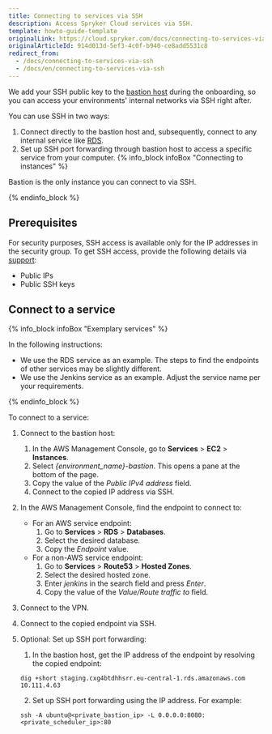 ```yaml
---
title: Connecting to services via SSH
description: Access Spryker Cloud services via SSH.
template: howto-guide-template
originalLink: https://cloud.spryker.com/docs/connecting-to-services-via-ssh
originalArticleId: 914d013d-5ef3-4c0f-b940-ce8add5531c8
redirect_from:
  - /docs/connecting-to-services-via-ssh
  - /docs/en/connecting-to-services-via-ssh
---
```


We add your SSH public key to the [bastion host](https://docs.aws.amazon.com/quickstart/latest/linux-bastion/overview.html) during the onboarding, so you can access your environments' internal networks via SSH right after.

You can use SSH in two ways:

1. Connect directly to the bastion host and, subsequently, connect to any internal service like [RDS](https://docs.aws.amazon.com/AmazonRDS/latest/UserGuide/Welcome.html).
2. Set up SSH port forwarding through bastion host to access a specific service from your computer.
{% info_block infoBox "Connecting to instances" %}

Bastion is the only instance you can connect to via SSH.

{% endinfo_block %}

## Prerequisites
For security purposes, SSH access is available only for the IP addresses in the security group. To get SSH access, provide the following details via [support](https://spryker.force.com/support/s/):

* Public IPs
* Public SSH keys

## Connect to a service

{% info_block infoBox "Exemplary services" %}

In the following instructions:

* We use the RDS service as an example. The steps to find the endpoints of other services may be slightly different.
* We use the Jenkins service as an example. Adjust the service name per your requirements.

{% endinfo_block %}



To connect to a service:

1. Connect to the bastion host:
    1. In the AWS Management Console, go to **Services** > **EC2** > **Instances**.
    2. Select *{environment_name}-bastion*.
        This opens a pane at the bottom of the page.
    3. Copy the value of the *Public IPv4 address* field.
    4. Connect to the copied IP address via SSH.
2. In the AWS Management Console, find the endpoint to connect to:
    * For an AWS service endpoint:
        1. Go to **Services** > **RDS** > **Databases**.
        2. Select the desired database.
        3. Copy the *Endpoint* value.
   * For a non-AWS service endpoint:
        1. Go to **Services** > **Route53** > **Hosted Zones**.
        2. Select the desired hosted zone.
        3. Enter *jenkins* in the search field and press *Enter*.
        4. Copy the value of the *Value/Route traffic to* field.

3. Connect to the VPN.
4. Connect to the copied endpoint via SSH.

5. Optional: Set up SSH port forwarding:
    1. In the bastion host, get the IP address of the endpoint by resolving the copied endpoint:
    ```shell
    dig +short staging.cxg4btdhhsrr.eu-central-1.rds.amazonaws.com
    10.111.4.63
    ```
    2. Set up SSH port forwarding using the IP address. For example:
    ```shell
    ssh -A ubuntu@<private_bastion_ip> -L 0.0.0.0:8080:<private_scheduler_ip>:80
    ```
